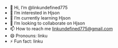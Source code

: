 - 👋 Hi, I’m @linkundefined775
- 👀 I’m interested in Hjson
- 🌱 I’m currently learning Hjson
- 💞️ I’m looking to collaborate on Hjson
- 📫 How to reach me linkundefined775@gmail.com
- 😄 Pronouns: linku
- ⚡ Fun fact: linku

<!---
linkundefined775/linkundefined775 is a ✨ special ✨ repository because its `README.md` (this file) appears on your GitHub profile.
You can click the Preview link to take a look at your changes.
--->
